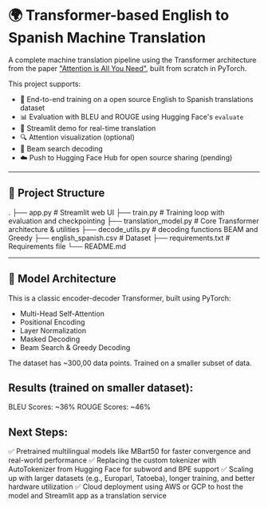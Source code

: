 # 🌍 Transformer-based English to Spanish Machine Translation

A complete machine translation pipeline using the Transformer architecture from the paper ["Attention is All You Need"](https://arxiv.org/abs/1706.03762), built from scratch in PyTorch.

This project supports:
- 🧠 End-to-end training on a open source English to Spanish translations dataset
- 📊 Evaluation with BLEU and ROUGE using Hugging Face's `evaluate`
- 💬 Streamlit demo for real-time translation
- 🔍 Attention visualization (optional)
- 🔁 Beam search decoding
- ☁️ Push to Hugging Face Hub for open source sharing (pending)

---

## 🚀 Project Structure

.
├── app.py                    # Streamlit web UI
├── train.py                  # Training loop with evaluation and checkpointing
├── translation_model.py      # Core Transformer architecture & utilities
├── decode_utils.py           # decoding functions BEAM and Greedy
├── english_spanish.csv       # Dataset
├── requirements.txt          # Requirements file 
└── README.md

---

## 🧠 Model Architecture

This is a classic encoder-decoder Transformer, built using PyTorch:

- Multi-Head Self-Attention
- Positional Encoding
- Layer Normalization
- Masked Decoding
- Beam Search & Greedy Decoding

The dataset has ~300,00 data points. Trained on a smaller subset of data.

## Results (trained on smaller dataset):
BLEU Scores: ~36%
ROUGE Scores: ~46%

## Next Steps:
✅ Pretrained multilingual models like MBart50 for faster convergence and real-world performance
✅ Replacing the custom tokenizer with AutoTokenizer from Hugging Face for subword and BPE support
✅ Scaling up with larger datasets (e.g., Europarl, Tatoeba), longer training, and better hardware utilization
✅ Cloud deployment using AWS or GCP to host the model and Streamlit app as a translation service
